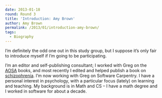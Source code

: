 ```yaml
---
date: 2013-01-18
round: Round 3
title: 'Introduction: Amy Brown'
author: Amy Brown
permalink: /2013/01/introduction-amy-brown/
tags:
  - Biography
---
```

I&#8217;m definitely the odd one out in this study group, but I suppose it&#8217;s only fair to introduce myself if I&#8217;m going to be participating.

I&#8217;m an editor and self-publishing consultant; I worked with Greg on the [AOSA][1] books, and most recently I edited and helped publish a book on [schizophrenia][2]. I&#8217;m now working with Greg on Software Carpentry. I have a personal interest in psychology, with a particular focus (lately) on learning and teaching. My background is in Math and CS &#8211; I have a math degree and I worked in software for about a decade.

 [1]: http://www.aosabook.org
 [2]: http://www.josephpolimeni.com
